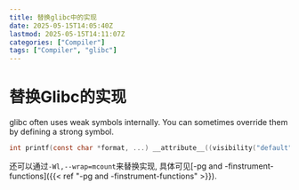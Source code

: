 ```yaml
---
title: 替换glibc中的实现
date: 2025-05-15T14:05:40Z
lastmod: 2025-05-15T14:11:07Z
categories: ["Compiler"]
tags: ["Compiler", "glibc"]
---
```


# 替换Glibc的实现

glibc often uses weak symbols internally. You can sometimes override them by defining a strong symbol.

```c
int printf(const char *format, ...) __attribute__((visibility("default")));
```

还可以通过`-Wl,--wrap=mcount`​来替换实现, 具体可见[-pg and -finstrument-functions]({{< ref "-pg and -finstrument-functions" >}}).

‍
